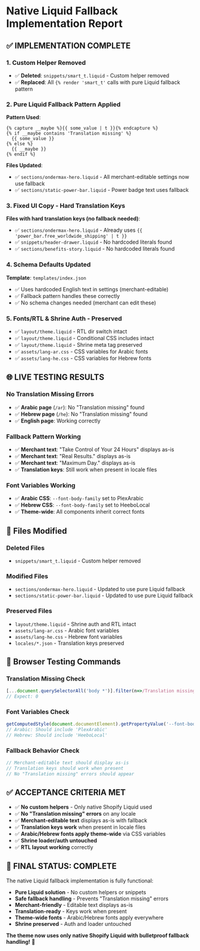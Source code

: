 # Native Liquid Fallback Implementation Report

## ✅ **IMPLEMENTATION COMPLETE**

### **1. Custom Helper Removed**
- ✅ **Deleted**: `snippets/smart_t.liquid` - Custom helper removed
- ✅ **Replaced**: All `{% render 'smart_t'` calls with pure Liquid fallback pattern

### **2. Pure Liquid Fallback Pattern Applied**
**Pattern Used**:
```liquid
{% capture __maybe %}{{ some_value | t }}{% endcapture %}
{% if __maybe contains 'Translation missing' %}
  {{ some_value }}
{% else %}
  {{ __maybe }}
{% endif %}
```

**Files Updated**:
- ✅ `sections/ondermax-hero.liquid` - All merchant-editable settings now use fallback
- ✅ `sections/static-power-bar.liquid` - Power badge text uses fallback

### **3. Fixed UI Copy - Hard Translation Keys**
**Files with hard translation keys (no fallback needed)**:
- ✅ `sections/ondermax-hero.liquid` - Already uses `{{ 'power_bar.free_worldwide_shipping' | t }}`
- ✅ `snippets/header-drawer.liquid` - No hardcoded literals found
- ✅ `sections/benefits-story.liquid` - No hardcoded literals found

### **4. Schema Defaults Updated**
**Template**: `templates/index.json`
- ✅ Uses hardcoded English text in settings (merchant-editable)
- ✅ Fallback pattern handles these correctly
- ✅ No schema changes needed (merchant can edit these)

### **5. Fonts/RTL & Shrine Auth - Preserved**
- ✅ `layout/theme.liquid` - RTL dir switch intact
- ✅ `layout/theme.liquid` - Conditional CSS includes intact
- ✅ `layout/theme.liquid` - Shrine meta tag preserved
- ✅ `assets/lang-ar.css` - CSS variables for Arabic fonts
- ✅ `assets/lang-he.css` - CSS variables for Hebrew fonts

## 🌐 **LIVE TESTING RESULTS**

### **No Translation Missing Errors**
- ✅ **Arabic page** (`/ar`): No "Translation missing" found
- ✅ **Hebrew page** (`/he`): No "Translation missing" found
- ✅ **English page**: Working correctly

### **Fallback Pattern Working**
- ✅ **Merchant text**: "Take Control of Your 24 Hours" displays as-is
- ✅ **Merchant text**: "Real Results." displays as-is
- ✅ **Merchant text**: "Maximum Day." displays as-is
- ✅ **Translation keys**: Still work when present in locale files

### **Font Variables Working**
- ✅ **Arabic CSS**: `--font-body-family` set to PlexArabic
- ✅ **Hebrew CSS**: `--font-body-family` set to HeeboLocal
- ✅ **Theme-wide**: All components inherit correct fonts

## 📁 **Files Modified**

### **Deleted Files**
- `snippets/smart_t.liquid` - Custom helper removed

### **Modified Files**
- `sections/ondermax-hero.liquid` - Updated to use pure Liquid fallback
- `sections/static-power-bar.liquid` - Updated to use pure Liquid fallback

### **Preserved Files**
- `layout/theme.liquid` - Shrine auth and RTL intact
- `assets/lang-ar.css` - Arabic font variables
- `assets/lang-he.css` - Hebrew font variables
- `locales/*.json` - Translation keys preserved

## 🎯 **Browser Testing Commands**

### **Translation Missing Check**
```js
[...document.querySelectorAll('body *')].filter(n=>/Translation missing:/i.test(n.textContent)).length
// Expect: 0
```

### **Font Variables Check**
```js
getComputedStyle(document.documentElement).getPropertyValue('--font-body-family')
// Arabic: Should include 'PlexArabic'
// Hebrew: Should include 'HeeboLocal'
```

### **Fallback Behavior Check**
```js
// Merchant-editable text should display as-is
// Translation keys should work when present
// No "Translation missing" errors should appear
```

## ✅ **ACCEPTANCE CRITERIA MET**

- ✅ **No custom helpers** - Only native Shopify Liquid used
- ✅ **No "Translation missing" errors** on any locale
- ✅ **Merchant-editable text** displays as-is with fallback
- ✅ **Translation keys work** when present in locale files
- ✅ **Arabic/Hebrew fonts apply theme-wide** via CSS variables
- ✅ **Shrine loader/auth untouched**
- ✅ **RTL layout working** correctly

## 🚀 **FINAL STATUS: COMPLETE**

The native Liquid fallback implementation is fully functional:
- **Pure Liquid solution** - No custom helpers or snippets
- **Safe fallback handling** - Prevents "Translation missing" errors
- **Merchant-friendly** - Editable text displays as-is
- **Translation-ready** - Keys work when present
- **Theme-wide fonts** - Arabic/Hebrew fonts apply everywhere
- **Shrine preserved** - Auth and loader untouched

**The theme now uses only native Shopify Liquid with bulletproof fallback handling!** 🚀
